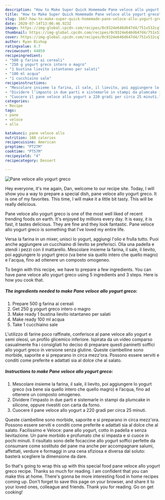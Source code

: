 ```yaml
---
description: "How to Make Super Quick Homemade Pane veloce allo yogurt greco"
title: "How to Make Super Quick Homemade Pane veloce allo yogurt greco"
slug: 1667-how-to-make-super-quick-homemade-pane-veloce-allo-yogurt-greco
date: 2020-07-14T13:06:46.923Z
image: https://img-global.cpcdn.com/recipes/0c9324e646d647d4/751x532cq70/pane-veloce-allo-yogurt-greco-recipe-main-photo.jpg
thumbnail: https://img-global.cpcdn.com/recipes/0c9324e646d647d4/751x532cq70/pane-veloce-allo-yogurt-greco-recipe-main-photo.jpg
cover: https://img-global.cpcdn.com/recipes/0c9324e646d647d4/751x532cq70/pane-veloce-allo-yogurt-greco-recipe-main-photo.jpg
author: Ryan Bishop
ratingvalue: 4.7
reviewcount: 44859
recipeingredient:
- "500 g farina ai cereali"
- "250 g yogurt greco intero o magro"
- "1 bustina lievito istantaneo per salati"
- "100 ml acqua"
- "1 cucchiaino sale"
recipeinstructions:
- "Mescolare insieme la farina, il sale, il lievito, poi aggiungere lo yogurt greco (va bene sia quello intero che quello magro) e l’acqua, fino ad ottenere un composto omogeneo."
- "Dividere l’impasto in due parti e sistemarle in stampi da plumcake in silicone, oppure rivestiti con carta da forno."
- "Cuocere il pane veloce allo yogurt a 220 gradi per circa 25 minuti."
categories:
- Recipe
tags:
- pane
- veloce
- allo

katakunci: pane veloce allo 
nutrition: 160 calories
recipecuisine: American
preptime: "PT27M"
cooktime: "PT57M"
recipeyield: "4"
recipecategory: Dessert

---
```



![Pane veloce allo yogurt greco](https://img-global.cpcdn.com/recipes/0c9324e646d647d4/751x532cq70/pane-veloce-allo-yogurt-greco-recipe-main-photo.jpg)

Hey everyone, it's me again, Dan, welcome to our recipe site. Today, I will show you a way to prepare a special dish, pane veloce allo yogurt greco. It is one of my favorites. This time, I will make it a little bit tasty. This will be really delicious.

Pane veloce allo yogurt greco is one of the most well liked of recent trending foods on earth. It's enjoyed by millions every day. It is easy, it is fast, it tastes delicious. They are fine and they look fantastic. Pane veloce allo yogurt greco is something that I've loved my entire life.

Versa la farina in un mixer, unisci lo yogurt, aggiungi l&#39;olio e frulla tutto. Puoi anche aggiungere un cucchiaino di lievito se preferisci. Olia una padella e stendi i pezzi con il mattarello. Mescolare insieme la farina, il sale, il lievito, poi aggiungere lo yogurt greco (va bene sia quello intero che quello magro) e l&#39;acqua, fino ad ottenere un composto omogeneo.


To begin with this recipe, we have to prepare a few ingredients. You can have pane veloce allo yogurt greco using 5 ingredients and 3 steps. Here is how you cook that.

<!--inarticleads1-->

##### The ingredients needed to make Pane veloce allo yogurt greco:

1. Prepare 500 g farina ai cereali
1. Get 250 g yogurt greco intero o magro
1. Make ready 1 bustina lievito istantaneo per salati
1. Make ready 100 ml acqua
1. Take 1 cucchiaino sale


L&#39;utilizzo di farine poco raffinate, conferisce al pane veloce allo yogurt e semi oleosi, un profilo glicemico inferiore. Ispirata da un video comparso casualmente fra i consigliati ho deciso di preparare questi paninetti soffici allo yogurt greco in versione senza glutine. Queste ciambelline sono morbide, saporite e si preparano in circa mezz&#39;ora. Possono essere serviti e conditi come preferite e adattati sia al dolce che al salato. 

<!--inarticleads2-->

##### Instructions to make Pane veloce allo yogurt greco:

1. Mescolare insieme la farina, il sale, il lievito, poi aggiungere lo yogurt greco (va bene sia quello intero che quello magro) e l’acqua, fino ad ottenere un composto omogeneo.
1. Dividere l’impasto in due parti e sistemarle in stampi da plumcake in silicone, oppure rivestiti con carta da forno.
1. Cuocere il pane veloce allo yogurt a 220 gradi per circa 25 minuti.


Queste ciambelline sono morbide, saporite e si preparano in circa mezz&#39;ora. Possono essere serviti e conditi come preferite e adattati sia al dolce che al salato. Facilissimo e Veloce: pane allo yogurt, cotto in padella e senza lievitazione. Un pane morbido e profumato che si impasta e si cuoce in pochi minuti. Il risultato sono delle focaccine allo yogurt soffici perfette da consumare come sostituto del pane ma anche per accompagnare salumi, affettati, verdure e formaggi in una cena sfiziosa e diversa dal soluto: basterà scegliere la dimensione da dare. 

So that's going to wrap this up with this special food pane veloce allo yogurt greco recipe. Thanks so much for reading. I am confident that you can make this at home. There's gonna be more interesting food in home recipes coming up. Don't forget to save this page on your browser, and share it to your loved ones, colleague and friends. Thank you for reading. Go on get cooking!
